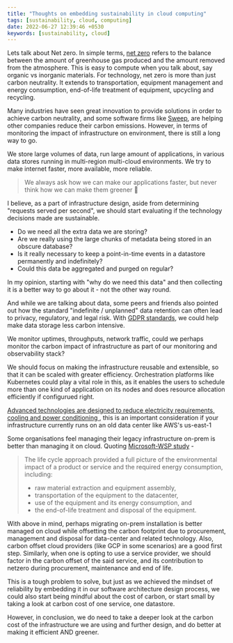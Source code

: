 ```yaml
---
title: "Thoughts on embedding sustainability in cloud computing"
tags: [sustainability, cloud, computing]
date: 2022-06-27 12:39:46 +0530
keywords: [sustainability, cloud]
---
```


Lets talk about Net zero. In simple terms, [net zero](https://technation.io/programmes/net-zero/) refers to the balance between the amount of greenhouse gas produced and the amount removed from the atmosphere. This is easy to compute when you talk about, say organic vs inorganic materials. For technology, net zero is more than just carbon neutrality. It extends to transportation, equipment management and energy consumption, end-of-life treatment of equipment, upcycling and recycling.

Many industries have seen great innovation to provide solutions in order to achieve carbon neutrality, and some software firms like [Sweep](https://www.sweep.net/), are helping other companies reduce their carbon emissions. However, in terms of monitoring the impact of infrastructure on environment, there is still a long way to go.

We store large volumes of data, run large amount of applications, in various data stores running in multi-region multi-cloud environments. We try to make internet faster, more available, more reliable. 

> We always ask how we can make our applications faster, but never think how we can make them greener 🌳

I believe, as a part of infrastructure design, aside from determining "requests served per second", we should start evaluating if the technology decisions made are sustainable. 
* Do we need all the extra data we are storing? 
* Are we really using the large chunks of metadata being stored in an obscure database? 
* Is it really necessary to keep a point-in-time events in a datastore permanently and indefinitely? 
* Could this data be aggregated and purged on regular? 

In my opinion, starting with "why do we need this data" and then collecting it is a better way to go about it - not the other way round. 

And while we are talking about data, some peers and friends also pointed out how the standard "indefinite / unplanned" data retention can often lead to privacy, regulatory, and legal risk. With [GDPR standards](https://gdpr-info.eu/), we could help make data storage less carbon intensive.

We monitor uptimes, throughputs, network traffic, could we perhaps monitor the carbon impact of infrastructure as part of our monitoring and observability stack? 

We should focus on making the infrastructure reusable and extensible, so that it can be scaled with greater efficiency. Orchestration platforms like Kubernetes could play a vital role in this, as it enables the users to schedule more than one kind of application on its nodes and does resource allocation efficiently if configurued right.

[Advanced technologies are designed to reduce electricity requirements, cooling and power conditioning
](https://new.abb.com/news/detail/66580/how-data-centers-can-minimize-their-energy-use), this is an important consideration if your infrastructure currently runs on an old data center like AWS's us-east-1

Some organisations feel managing their legacy infrastructure on-prem is better than managing it on cloud. Quoting [Microsoft-WSP study](https://www.wsp.com/en-GB/insights/microsoft-cloud-computing-environmental-benefit-study) - 

> The life cycle approach provided a full picture of the environmental impact of a product or service and the required energy consumption, including:
>  - raw material extraction and equipment assembly,
>  - transportation of the equipment to the datacenter,
>  - use of the equipment and its energy consumption, and
>  - the end-of-life treatment and disposal of the equipment.

With above in mind, perhaps migrating on-prem installation is better managed on cloud while offsetting the carbon footprint due to procurement, management and disposal for data-center and related technology. Also, carbon offset cloud providers (like GCP in some scenarios) are a good first step. Similarly, when one is opting to use a service provider, we should factor in the carbon offset of the said service, and its contribution to netzero during procurement, maintenance and end of life.

This is a tough problem to solve, but just as we achieved the mindset of reliability by embedding it in our software architecture design process, we could also start being mindful about the cost of carbon, or start small by taking a look at carbon cost of one service, one datastore. 

However, in conclusion, we do need to take a deeper look at the carbon cost of the infrastructure we are using and further design, and do better at making it efficient AND greener.

